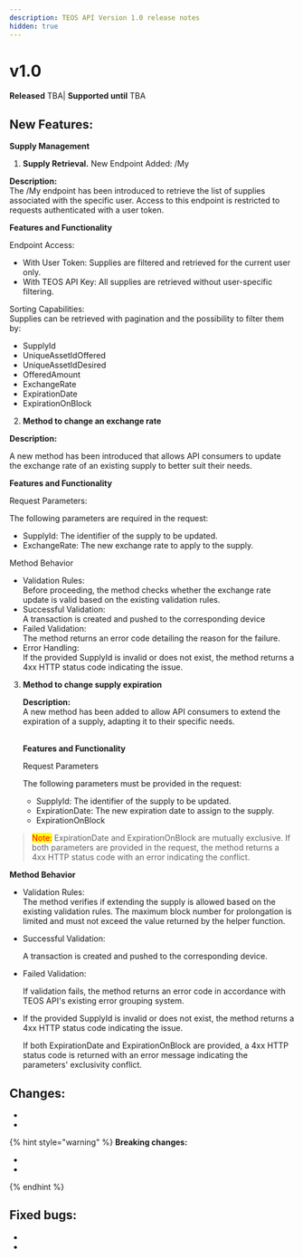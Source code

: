 ```yaml
---
description: TEOS API Version 1.0 release notes
hidden: true
---
```


# v1.0

**Released** TBA| **Supported until** TBA

## New Features:

**Supply Management**

1. **Supply Retrieval.** New Endpoint Added: /My

**Description:**\
The /My endpoint has been introduced to retrieve the list of supplies associated with the specific user. Access to this endpoint is restricted to requests authenticated with a user token.

**Features and Functionality**

Endpoint Access:

* With User Token: Supplies are filtered and retrieved for the current user only.
* With TEOS API Key: All supplies are retrieved without user-specific filtering.

Sorting Capabilities:\
Supplies can be retrieved with pagination and the possibility to filter them by:

* SupplyId
* UniqueAssetIdOffered
* UniqueAssetIdDesired
* OfferedAmount
* ExchangeRate
* ExpirationDate
* ExpirationOnBlock

2. **Method to change an exchange rate**

**Description:**

A new method has been introduced that allows API consumers to update the exchange rate of an existing supply to better suit their needs.

**Features and Functionality**

Request Parameters:

The following parameters are required in the request:

* SupplyId: The identifier of the supply to be updated.
* ExchangeRate: The new exchange rate to apply to the supply.

Method Behavior

* Validation Rules:\
  Before proceeding, the method checks whether the exchange rate update is valid based on the existing validation rules.
* Successful Validation:\
  A transaction is created and pushed to the corresponding device
* Failed Validation:\
  The method returns an error code detailing the reason for the failure.
* Error Handling:\
  If the provided SupplyId is invalid or does not exist, the method returns a 4xx HTTP status code indicating the issue.

3.  **Method to change supply expiration**

    **Description:**\
    A new method has been added to allow API consumers to extend the expiration of a supply, adapting it to their specific needs.

    \
    **Features and Functionality**

    Request Parameters

    The following parameters must be provided in the request:

    * SupplyId: The identifier of the supply to be updated.
    * ExpirationDate: The new expiration date to assign to the supply.
    * ExpirationOnBlock

> <mark style="color:red;">Note:</mark> ExpirationDate and ExpirationOnBlock are mutually exclusive. If both parameters are provided in the request, the method returns a 4xx HTTP status code with an error indicating the conflict.

**Method Behavior**

* Validation Rules:\
  The method verifies if extending the supply is allowed based on the existing validation rules. The maximum block number for prolongation is limited and must not exceed the value returned by the helper function.
*   Successful Validation:

    A transaction is created and pushed to the corresponding device.
*   Failed Validation:

    If validation fails, the method returns an error code in accordance with TEOS API's existing error grouping system.
*   If the provided SupplyId is invalid or does not exist, the method returns a 4xx HTTP status code indicating the issue.

    If both ExpirationDate and ExpirationOnBlock are provided, a 4xx HTTP status code is returned with an error message indicating the parameters' exclusivity conflict.











## Changes:

*
*

{% hint style="warning" %}
**Breaking changes:**

*
*
{% endhint %}

## Fixed bugs:

*
*

